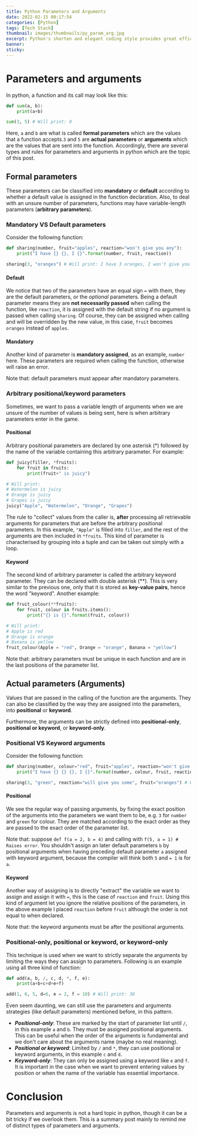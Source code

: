 ```yaml
---
title: Python Parameters and Arguments
date: 2022-02-15 00:17:54
categories: [Python]
tags: [Tech Stack]
thumbnail: images/thumbnails/py_param_arg.jpg
excerpt: Python's shorten and elegant coding style provides great efficiency to developers when programming, though sometimes (referring to myself) it can be a headache remembering implicit specifications. In particular, I had to fight hard to master python parameters and arguments.
banner: 
sticky: 
---
```


# Parameters and arguments
In python, a function and its call may look like this:

```python
def sum(a, b):
    print(a+b)

sum(3, 5) # Will print: 8
```

Here, `a` and `b` are what is called **formal parameters** which are the values that a function accepts.`3` and `5` are **actual parameters** or **arguments** which are the values that are sent into the function. Accordingly, there are several types and rules for parameters and arguments in python which are the topic of this post.



## Formal parameters
These parameters can be classified into **mandatory** or **default** according to whether a default value is assigned in the function declaration. Also, to deal with an unsure number of parameters, functions may have variable-length parameters (**arbitrary parameters**).

### Mandatory VS Default parameters
Consider the following function:

```python
def sharing(number, fruit="apples", reaction="won't give you any"):
    print("I have {} {}, I {}".format(number, fruit, reaction))

sharing(3, "oranges") # Will print: I have 3 oranges, I won't give you any
```

#### Default
We notice that two of the parameters have an equal sign `=` with them, they are the default parameters, or the *optional* parameters. Being a default parameter means they are **not necessarily passed** when calling the function, like `reaction`, it is assigned with the default string if no argument is passed when calling `sharing`. Of course, they can be assigned when calling and will be overridden by the new value, in this case, `fruit` becomes `oranges` instead of `apples`.

#### Mandatory
Another kind of parameter is **mandatory assigned**, as an example, `number` here. These parameters are required when calling the function, otherwise will raise an error.


Note that: default parameters must appear after mandatory parameters.


### Arbitrary positional/keyword parameters
Sometimes, we want to pass a variable length of arguments when we are unsure of the number of values is being sent, here is when arbitrary parameters enter in the game.

#### Positional
Arbitrary positional parameters are declared by one asterisk (*) followed by the name of the variable containing this arbitrary parameter. For example:

```python
def juicy(filler, *fruits):
    for fruit in fruits:
        print(fruit+" is juicy")

# Will print: 
# Watermelon is juicy
# Orange is juicy
# Grapes is juicy
juicy("Apple", "Watermelon", "Orange", "Grapes")
```

The rule to "collect" values from the caller is, **after** processing all retrievable arguments for parameters that are before the arbitrary positional parameters. In this example, `"Apple"` is filled into `filler`, and the rest of the arguments are then included in `*fruits`. This kind of parameter is characterised by grouping into a tuple and can be taken out simply with a loop.

#### Keyword
The second kind of arbitrary parameter is called the arbitrary keyword parameter. They can be declared with double asterisk (\**). This is very similar to the previous one, only that it is stored as **key-value pairs**, hence the word "keyword". Another example:

```python
def fruit_colour(**fruits):
    for fruit, colour in fruits.items():
        print("{} is {}".format(fruit, colour))

# Will print:
# Apple is red
# Orange is orange
# Banana is yellow
fruit_colour(Apple = "red", Orange = "orange", Banana = "yellow")
```


Note that: arbitrary parameters must be unique in each function and are in the last positions of the parameter list.


## Actual parameters (Arguments)
Values that are passed in the calling of the function are the arguments. They can also be classified by the way they are assigned into the parameters, into **positional** or **keyword**.

Furthermore, the arguments can be strictly defined into **positional-only**, **positional or keyword**, or **keyword-only**.

### Positional VS Keyword arguments
Consider the following function:

```python
def sharing(number, colour="red", fruit="apples", reaction="won't give you any"):
    print("I have {} {} {}, I {}".format(number, colour, fruit, reaction))

sharing(3, "green", reaction="will give you some", fruit="oranges") # Will output: I have 3 green oranges, I will give you some
```

#### Positional
We see the regular way of passing arguments, by fixing the exact position of the arguments into the parameters we want them to be, e.g. `3` for `number` and `green` for colour. They are matched according to the exact order as they are passed to the exact order of the parameter list.


Note that: suppose `def f(a = 2, b = 4)` and calling with `f(5, a = 1) # Raises error`. You shouldn't assign an later default parameters `b` by positional arguments when having preceding default parameter `a` assigned with keyword argument, because the compiler will think both `5` and `= 1` is for `a`.


#### Keyword
Another way of assigning is to directly "extract" the variable we want to assign and assign it with `=`, this is the case of `reaction` and `fruit`. Using this kind of argument let you ignore the relative positions of the parameters, in the above example I placed `reaction` before `fruit` although the order is not equal to when declared.


Note that: the keyword arguments must be after the positional arguments.

### Positional-only, positional or keyword, or keyword-only
This technique is used when we want to strictly separate the arguments by limiting the ways they can assign to parameters. Following is an example using all three kind of function:

```python
def add(a, b, /, c, d, *, f, e):
    print(a+b+c+d+e+f)

add(1, 6, 5, d=6, e = 2, f = 10) # Will print: 30 
```

Even seem daunting, we can still use the parameters and arguments strategies (like default parameters) mentioned before, in this pattern.

- ***Positional-only***: These are marked by the start of parameter list until `/`, in this example `a` and `b`. They must be assigned positional arguments. This can be useful when the order of the arguments is fundamental and we don't care about the arguments name (maybe no real meaning).
- ***Positional or keyword***: Limited by `/` and `*`, they can use positional or keyword arguments, in this example `c` and `d`. 
- ***Keyword-only***: They can only be assigned using a keyword like `e` and `f`. It is important in the case when we want to prevent entering values by position or when the name of the variable has essential importance.



# Conclusion
Parameters and arguments is not a hard topic in python, though it can be a bit tricky if we overlook them. This is a summary post mainly to remind me of distinct types of parameters and arguments.